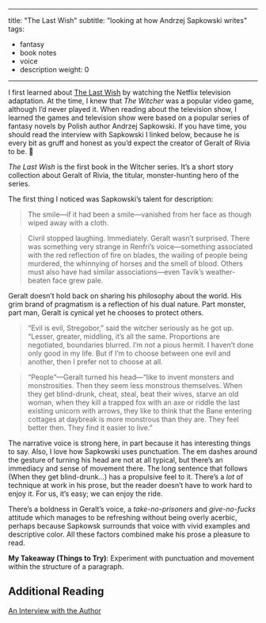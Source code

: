 
---
title: "The Last Wish"
subtitle: "looking at how Andrzej Sapkowski writes"
tags:
- fantasy
- book notes
- voice
- description
weight: 0
---



I first learned about [The Last Wish](https://www.hachettebookgroup.com/series/the-witcher/) by watching the Netflix television adaptation. At the time, I knew that _The Witcher_ was a popular video game, although I’d never played it. When reading about the television show, I learned the games and television show were based on a popular series of fantasy novels by Polish author Andrzej Sapkowski. If you have time, you should read the interview with Sapkowski I linked below, because he is every bit as gruff and honest as you’d expect the creator of Geralt of Rivia to be. 🙂

_The Last Wish_ is the first book in the Witcher series. It’s a short story collection about Geralt of Rivia, the titular, monster-hunting hero of the series.

The first thing I noticed was Sapkowski’s talent for description:


> The smile—if it had been a smile—vanished from her face as though wiped away with a cloth.
  

> Civril stopped laughing. Immediately. Geralt wasn’t surprised. There was something very strange in Renfri’s voice—something associated with the red reflection of fire on blades, the wailing of people being murdered, the whinnying of horses and the smell of blood. Others must also have had similar associations—even Tavik’s weather-beaten face grew pale.

  
Geralt doesn’t hold back on sharing his philosophy about the world. His grim brand of pragmatism is a reflection of his dual nature. Part monster, part man, Geralt is cynical yet he chooses to protect others.


> “Evil is evil, Stregobor,” said the witcher seriously as he got up. “Lesser, greater, middling, it’s all the same. Proportions are negotiated, boundaries blurred. I’m not a pious hermit. I haven’t done only good in my life. But if I’m to choose between one evil and another, then I prefer not to choose at all.

  
> “People”—Geralt turned his head—“like to invent monsters and monstrosities. Then they seem less monstrous themselves. When they get blind-drunk, cheat, steal, beat their wives, starve an old woman, when they kill a trapped fox with an axe or riddle the last existing unicorn with arrows, they like to think that the Bane entering cottages at daybreak is more monstrous than they are. They feel better then. They find it easier to live.”

  
The narrative voice is strong here, in part because it has interesting things to say. Also, I love how Sapkowski uses punctuation. The em dashes around the gesture of turning his head are not at all typical, but there’s an immediacy and sense of movement there. The long sentence that follows (When they get blind-drunk…) has a propulsive feel to it. There’s a _lot_ of technique at work in his prose, but the reader doesn’t have to work hard to enjoy it. For us, it’s easy; we can enjoy the ride.

There’s a boldness in Geralt’s voice, a _take-no-prisoners_ and _give-no-fucks_ attitude which manages to be refreshing without being overly acerbic, perhaps because Sapkowsk surrounds that voice with vivid examples and descriptive color. All these factors combined make his prose a pleasure to read.

**My Takeaway (Things to Try)**: Experiment with punctuation and movement within the structure of a paragraph.

## Additional Reading

[An Interview with the Author](https://gizmodo.com/i-do-not-like-working-too-hard-or-too-long-a-refreshin-1841209529)